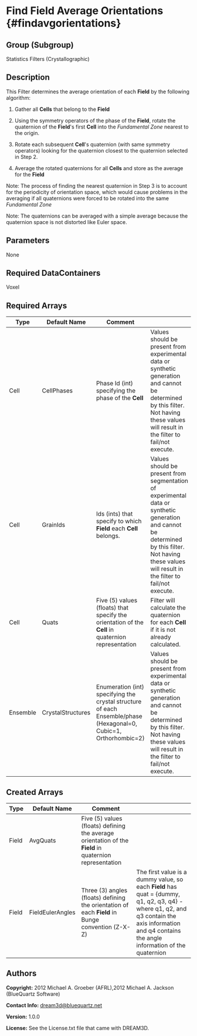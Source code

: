 Find Field Average Orientations {#findavgorientations}
======

## Group (Subgroup) ##
Statistics Filters (Crystallographic)

## Description ##
This Filter determines the average orientation of each **Field** by the following algorithm:



1. Gather all **Cells** that belong to the **Field**

2. Using the symmetry operators of the phase of the **Field**, rotate the quaternion of the **Field**'s first **Cell** into the *Fundamental Zone* nearest to the origin.
3. Rotate each subsequent **Cell**'s quaternion (with same symmetry operators) looking for the quaternion closest to the quaternion selected in Step 2.

4. Average the rotated quaternions for all **Cells** and store as the average for the **Field**



Note: The process of finding the nearest quaternion in Step 3 is to account for the periodicity of orientation space, which would cause problems in the averaging if all quaternions were forced to be rotated into the same *Fundamental Zone*


Note: The quaternions can be averaged with a simple average because the quaternion space is not distorted like Euler space.


## Parameters ##
None

## Required DataContainers ##
Voxel

## Required Arrays ##

| Type | Default Name | Comment | |
|------|--------------|---------|--|
| Cell | CellPhases | Phase Id (int) specifying the phase of the **Cell** | Values should be present from experimental data or synthetic generation and cannot be determined by this filter. Not having these values will result in the filter to fail/not execute. |
| Cell | GrainIds | Ids (ints) that specify to which **Field** each **Cell** belongs. | Values should be present from segmentation of experimental data or synthetic generation and cannot be determined by this filter. Not having these values will result in the filter to fail/not execute. |
| Cell | Quats | Five (5) values (floats) that specify the orientation of the **Cell** in quaternion representation | Filter will calculate the quaternion for each **Cell** if it is not already calculated. |
| Ensemble | CrystalStructures | Enumeration (int) specifying the crystal structure of each Ensemble/phase (Hexagonal=0, Cubic=1, Orthorhombic=2) | Values should be present from experimental data or synthetic generation and cannot be determined by this filter. Not having these values will result in the filter to fail/not execute. |

## Created Arrays ##

| Type | Default Name | Comment |  |
|------|--------------|---------|--|
| Field | AvgQuats | Five (5) values (floats) defining the average orientation of the **Field** in quaternion representation | |
| Field | FieldEulerAngles | Three (3) angles (floats) defining the orientation of each **Field** in Bunge convention (Z-X-Z) | The first value is a dummy value, so each **Field** has quat = {dummy, q1, q2, q3, q4} - where q1, q2, and q3 contain the axis information and q4 contains the angle information of the quaternion |

## Authors ##

**Copyright:** 2012 Michael A. Groeber (AFRL),2012 Michael A. Jackson (BlueQuartz Software)

**Contact Info:** dream3d@bluequartz.net

**Version:** 1.0.0

**License:**  See the License.txt file that came with DREAM3D.



